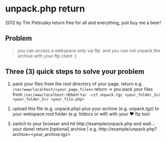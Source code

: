 
# unpack.php    return

2012 by Tim Pietrusky    return
free for all and everything, just buy me a beer!


## Problem
> you can access a webspace only via ftp. and you can not unpack the archive with your ftp client :(


## Three (3) quick steps to solve your problem



1. pack your files from the root directory of your page.    return
   e.g. `/var/www/localhost/<your_page_files>`    return
   -> you pack your files from `/var/www/localhost`:    return
   `tar -czf unpack.tgz <your_folder_1>/ <your_folder_2>/ <your_file.php>`

2. upload this file (e.g. unpack.php) plus your archive (e.g. unpack.tgz) to your webspace root folder (e.g. htdocs or wtf) with your ♥ ftp tool 

3. switch to your browser and hit http://example/unpack.php and wait... your done!    return
	[optional] archive | e.g. http://example/unpack.php?archive=<your_archive.tgz>
